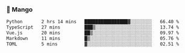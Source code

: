 ### 🥭 Mango

<!--START_SECTION:waka-->

```txt
Python       2 hrs 14 mins   ████████████████▓░░░░░░░░   66.40 %
TypeScript   27 mins         ███▒░░░░░░░░░░░░░░░░░░░░░   13.74 %
Vue.js       20 mins         ██▒░░░░░░░░░░░░░░░░░░░░░░   09.97 %
Markdown     11 mins         █▒░░░░░░░░░░░░░░░░░░░░░░░   05.76 %
TOML         5 mins          ▓░░░░░░░░░░░░░░░░░░░░░░░░   02.51 %
```

<!--END_SECTION:waka-->
